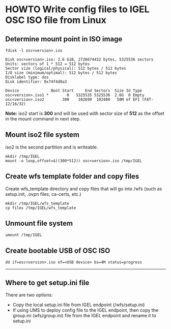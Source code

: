 # HOWTO Write config files to IGEL OSC ISO file from Linux

## Determine mount point in ISO image

```{fdisk}
fdisk -l osc<version>.iso

Disk osc<version>.iso: 2.6 GiB, 2726674432 bytes, 5325536 sectors
Units: sectors of 1 * 512 = 512 bytes
Sector size (logical/physical): 512 bytes / 512 bytes
I/O size (minimum/optimal): 512 bytes / 512 bytes
Disklabel type: dos
Disk identifier: 0x74f4d8a3

Device              Boot Start     End Sectors  Size Id Type
osc<version>.iso1 *        0   5325535 5325536  2.6G  0 Empty
osc<version>.iso2        300    102699  102400   50M ef EFI (FAT-12/16/32)
   ```
**Note:** iso2 start is **300** and will be used with sector size of **512** as the offset in the mount command in next step.

## Mount iso2 file system

iso2 is the second partition and is writeable.

```{mount_iso2_file_system}
mkdir /tmp/IGEL
mount -o loop,offset=$((300*512)) osc<version>.iso /tmp/IGEL
   ```

## Create wfs template folder and copy files

Create wfs_template directory and copy files that will go into /wfs (such as setup.init, .ovpn files, ca-certs, etc.)

```{wfs_contents}
mkdir /tmp/IGEL/wfs_template  
cp files /tmp/IGEL/wfs_template
   ```

## Unmount file system  

```{umount}
umount /tmp/IGEL
   ```

## Create bootable USB of OSC ISO  

```{dd}
dd if=osc<version>.iso of=<USB device> bs=4M status=progress  
   ```

-----  
## Where to get setup.ini file

There are two options:

- Copy the local setup.ini file from IGEL endpoint (/wfs/setup.ini)
- If using UMS to deploy config file to the IGEL endpoint, then copy the group.ini (wfs/group.ini) file from the IGEL endpoint and rename it to setup.ini
